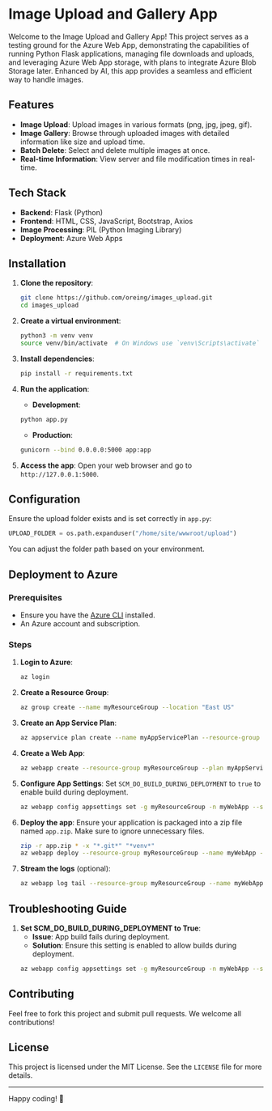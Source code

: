 # Image Upload and Gallery App

Welcome to the Image Upload and Gallery App! This project serves as a testing ground for the Azure Web App, demonstrating the capabilities of running Python Flask applications, managing file downloads and uploads, and leveraging Azure Web App storage, with plans to integrate Azure Blob Storage later. Enhanced by AI, this app provides a seamless and efficient way to handle images.

## Features

- **Image Upload**: Upload images in various formats (png, jpg, jpeg, gif).
- **Image Gallery**: Browse through uploaded images with detailed information like size and upload time.
- **Batch Delete**: Select and delete multiple images at once.
- **Real-time Information**: View server and file modification times in real-time.

## Tech Stack

- **Backend**: Flask (Python)
- **Frontend**: HTML, CSS, JavaScript, Bootstrap, Axios
- **Image Processing**: PIL (Python Imaging Library)
- **Deployment**: Azure Web Apps

## Installation

1. **Clone the repository**:

   ```sh
   git clone https://github.com/oreing/images_upload.git
   cd images_upload
   ```

2. **Create a virtual environment**:

   ```sh
   python3 -m venv venv
   source venv/bin/activate  # On Windows use `venv\Scripts\activate`
   ```

3. **Install dependencies**:

   ```sh
   pip install -r requirements.txt
   ```

4. **Run the application**:

   - **Development**:

   ```sh
   python app.py
   ```

   - **Production**:

   ```sh
   gunicorn --bind 0.0.0.0:5000 app:app
   ```

5. **Access the app**:
   Open your web browser and go to `http://127.0.0.1:5000`.

## Configuration

Ensure the upload folder exists and is set correctly in `app.py`:

```python
UPLOAD_FOLDER = os.path.expanduser("/home/site/wwwroot/upload")
```

You can adjust the folder path based on your environment.

## Deployment to Azure

### Prerequisites

- Ensure you have the [Azure CLI](https://docs.microsoft.com/en-us/cli/azure/install-azure-cli) installed.
- An Azure account and subscription.

### Steps

1. **Login to Azure**:

   ```sh
   az login
   ```

2. **Create a Resource Group**:

   ```sh
   az group create --name myResourceGroup --location "East US"
   ```

3. **Create an App Service Plan**:

   ```sh
   az appservice plan create --name myAppServicePlan --resource-group myResourceGroup --sku FREE
   ```

4. **Create a Web App**:

   ```sh
   az webapp create --resource-group myResourceGroup --plan myAppServicePlan --name myWebApp
   ```

5. **Configure App Settings**:
   Set `SCM_DO_BUILD_DURING_DEPLOYMENT` to `true` to enable build during deployment.

   ```sh
   az webapp config appsettings set -g myResourceGroup -n myWebApp --settings SCM_DO_BUILD_DURING_DEPLOYMENT=true
   ```

6. **Deploy the app**:
   Ensure your application is packaged into a zip file named `app.zip`. Make sure to ignore unnecessary files.

   ```sh
   zip -r app.zip * -x "*.git*" "*venv*"
   az webapp deploy --resource-group myResourceGroup --name myWebApp --src-path app.zip --type zip
   ```

7. **Stream the logs** (optional):
   ```sh
   az webapp log tail --resource-group myResourceGroup --name myWebApp
   ```

## Troubleshooting Guide

1. **Set SCM_DO_BUILD_DURING_DEPLOYMENT to True**:
   - **Issue**: App build fails during deployment.
   - **Solution**: Ensure this setting is enabled to allow builds during deployment.
   ```sh
   az webapp config appsettings set -g myResourceGroup -n myWebApp --settings SCM_DO_BUILD_DURING_DEPLOYMENT=true
   ```

## Contributing

Feel free to fork this project and submit pull requests. We welcome all contributions!

## License

This project is licensed under the MIT License. See the `LICENSE` file for more details.

---

Happy coding! 🎉
